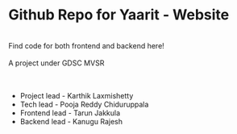 # Github Repo for Yaarit - Website

<br>
Find code for both frontend and backend here! 
<br>
<br>
A project under GDSC MVSR
<br>
<br>
<br>
<ul>
    <li>Project lead - Karthik Laxmishetty</li>
    <li>Tech lead - Pooja Reddy Chiduruppala</li>
    <li>Frontend lead - Tarun Jakkula</li>
    <li>Backend lead - Kanugu Rajesh</li>
</ul>
